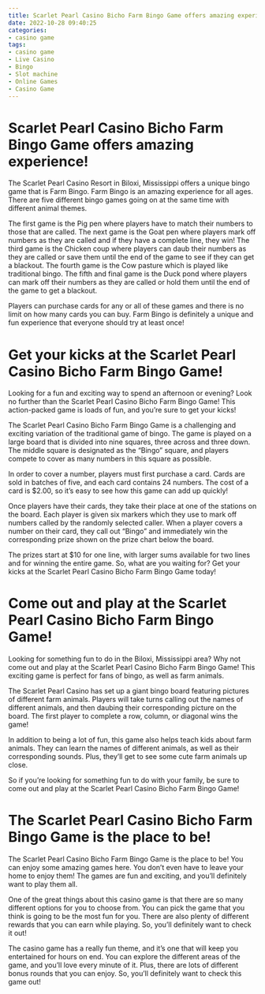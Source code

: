 ```yaml
---
title: Scarlet Pearl Casino Bicho Farm Bingo Game offers amazing experience!
date: 2022-10-28 09:40:25
categories:
- casino game
tags:
- casino game
- Live Casino
- Bingo
- Slot machine
- Online Games
- Casino Game
---
```



#  Scarlet Pearl Casino Bicho Farm Bingo Game offers amazing experience!

The Scarlet Pearl Casino Resort in Biloxi, Mississippi offers a unique bingo game that is Farm Bingo. Farm Bingo is an amazing experience for all ages. There are five different bingo games going on at the same time with different animal themes.

The first game is the Pig pen where players have to match their numbers to those that are called. The next game is the Goat pen where players mark off numbers as they are called and if they have a complete line, they win! The third game is the Chicken coup where players can daub their numbers as they are called or save them until the end of the game to see if they can get a blackout. The fourth game is the Cow pasture which is played like traditional bingo. The fifth and final game is the Duck pond where players can mark off their numbers as they are called or hold them until the end of the game to get a blackout.

Players can purchase cards for any or all of these games and there is no limit on how many cards you can buy. Farm Bingo is definitely a unique and fun experience that everyone should try at least once!

#  Get your kicks at the Scarlet Pearl Casino Bicho Farm Bingo Game!

Looking for a fun and exciting way to spend an afternoon or evening? Look no further than the Scarlet Pearl Casino Bicho Farm Bingo Game! This action-packed game is loads of fun, and you’re sure to get your kicks!

The Scarlet Pearl Casino Bicho Farm Bingo Game is a challenging and exciting variation of the traditional game of bingo. The game is played on a large board that is divided into nine squares, three across and three down. The middle square is designated as the “Bingo” square, and players compete to cover as many numbers in this square as possible.

In order to cover a number, players must first purchase a card. Cards are sold in batches of five, and each card contains 24 numbers. The cost of a card is $2.00, so it’s easy to see how this game can add up quickly!

Once players have their cards, they take their place at one of the stations on the board. Each player is given six markers which they use to mark off numbers called by the randomly selected caller. When a player covers a number on their card, they call out “Bingo” and immediately win the corresponding prize shown on the prize chart below the board.

The prizes start at $10 for one line, with larger sums available for two lines and for winning the entire game. So, what are you waiting for? Get your kicks at the Scarlet Pearl Casino Bicho Farm Bingo Game today!

#  Come out and play at the Scarlet Pearl Casino Bicho Farm Bingo Game!

Looking for something fun to do in the Biloxi, Mississippi area? Why not come out and play at the Scarlet Pearl Casino Bicho Farm Bingo Game! This exciting game is perfect for fans of bingo, as well as farm animals.

The Scarlet Pearl Casino has set up a giant bingo board featuring pictures of different farm animals. Players will take turns calling out the names of different animals, and then daubing their corresponding picture on the board. The first player to complete a row, column, or diagonal wins the game!

In addition to being a lot of fun, this game also helps teach kids about farm animals. They can learn the names of different animals, as well as their corresponding sounds. Plus, they’ll get to see some cute farm animals up close.

So if you’re looking for something fun to do with your family, be sure to come out and play at the Scarlet Pearl Casino Bicho Farm Bingo Game!

#  The Scarlet Pearl Casino Bicho Farm Bingo Game is the place to be!

The Scarlet Pearl Casino Bicho Farm Bingo Game is the place to be! You can enjoy some amazing games here. You don’t even have to leave your home to enjoy them! The games are fun and exciting, and you’ll definitely want to play them all.

One of the great things about this casino game is that there are so many different options for you to choose from. You can pick the game that you think is going to be the most fun for you. There are also plenty of different rewards that you can earn while playing. So, you’ll definitely want to check it out!

The casino game has a really fun theme, and it’s one that will keep you entertained for hours on end. You can explore the different areas of the game, and you’ll love every minute of it. Plus, there are lots of different bonus rounds that you can enjoy. So, you’ll definitely want to check this game out!
